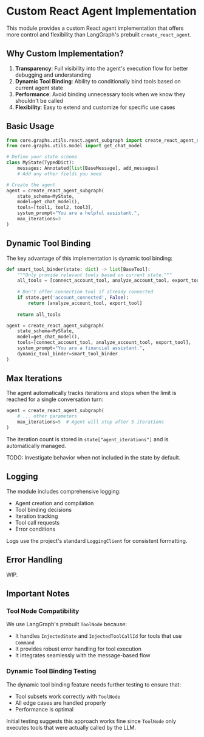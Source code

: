 # Custom React Agent Implementation

This module provides a custom React agent implementation that offers more control and flexibility than LangGraph's prebuilt `create_react_agent`.

## Why Custom Implementation?

1. **Transparency**: Full visibility into the agent's execution flow for better debugging and understanding
2. **Dynamic Tool Binding**: Ability to conditionally bind tools based on current agent state
3. **Performance**: Avoid binding unnecessary tools when we know they shouldn't be called
4. **Flexibility**: Easy to extend and customize for specific use cases

## Basic Usage

```python
from core.graphs.utils.react.agent_subgraph import create_react_agent_subgraph
from core.graphs.utils.model import get_chat_model

# Define your state schema
class MyState(TypedDict):
    messages: Annotated[list[BaseMessage], add_messages]
    # Add any other fields you need

# Create the agent
agent = create_react_agent_subgraph(
    state_schema=MyState,
    model=get_chat_model(),
    tools=[tool1, tool2, tool3],
    system_prompt="You are a helpful assistant.",
    max_iterations=3
)
```

## Dynamic Tool Binding

The key advantage of this implementation is dynamic tool binding:

```python
def smart_tool_binder(state: dict) -> list[BaseTool]:
    """Only provide relevant tools based on current state."""
    all_tools = [connect_account_tool, analyze_account_tool, export_tool]
    
    # Don't offer connection tool if already connected
    if state.get('account_connected', False):
        return [analyze_account_tool, export_tool]
    
    return all_tools

agent = create_react_agent_subgraph(
    state_schema=MyState,
    model=get_chat_model(),
    tools=[connect_account_tool, analyze_account_tool, export_tool],
    system_prompt="You are a financial assistant.",
    dynamic_tool_binder=smart_tool_binder
)
```

## Max Iterations

The agent automatically tracks iterations and stops when the limit is reached for a single conversation turn:

```python
agent = create_react_agent_subgraph(
    # ... other parameters
    max_iterations=5  # Agent will stop after 5 iterations
)
```

The iteration count is stored in `state["agent_iterations"]` and is automatically managed.

TODO: Investigate behavior when not included in the state by default.

## Logging

The module includes comprehensive logging:

- Agent creation and compilation
- Tool binding decisions
- Iteration tracking
- Tool call requests
- Error conditions

Logs use the project's standard `LoggingClient` for consistent formatting.

## Error Handling

WIP.

## Important Notes

### Tool Node Compatibility

We use LangGraph's prebuilt `ToolNode` because:
- It handles `InjectedState` and `InjectedToolCallId` for tools that use `Command`
- It provides robust error handling for tool execution
- It integrates seamlessly with the message-based flow

### Dynamic Tool Binding Testing

The dynamic tool binding feature needs further testing to ensure that:
- Tool subsets work correctly with `ToolNode`
- All edge cases are handled properly
- Performance is optimal

Initial testing suggests this approach works fine since `ToolNode` only executes tools that were actually called by the LLM.
